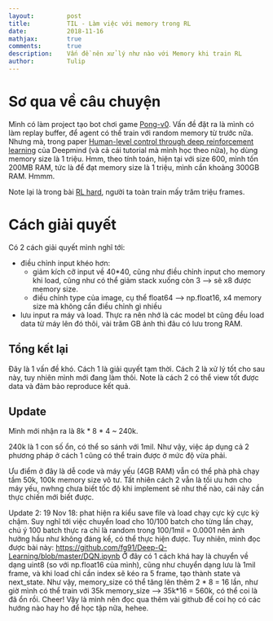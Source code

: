 ```yaml
---
layout:         post
title:          TIL - Làm việc với memory trong RL
date:           2018-11-16
mathjax:        true
comments:       true
description:    Vấn đề nên xử lý như nào với Memory khi train RL
author:         Tulip
---
```


# Sơ qua về câu chuyện

Mình có làm project tạo bot chơi game [Pong-v0](https://github.com/Tulip4attoo/rl/tree/master/f-class/pong-v0). Vấn đề đặt ra là mình có làm replay buffer, để agent có thể train với random memory từ trước nữa. Nhưng mà, trong paper [Human-level control through deep reinforcement learning](https://deepmind.com/research/publications/human-level-control-through-deep-reinforcement-learning/) của Deepmind (và cả cái tutorial mà mình học theo nữa), họ dùng memory size là 1 triệu. Hmm, theo tính toán, hiện tại với size 600, mình tốn 200MB RAM, tức là để đạt memory size là 1 triệu, mình cần khoảng 300GB RAM. Hmmm.

Note lại là trong bài [RL hard](https://tulip4attoo.github.io/blog/tir-rl-hard/), người ta toàn train mấy trăm triệu frames.

# Cách giải quyết

Có 2 cách giải quyết mình nghĩ tới:
+ điều chỉnh input khéo hơn:
    + giảm kích cỡ input về 40*40, cũng như điều chỉnh input cho memory khi load, cũng như có thể giảm stack xuống còn 3 --> sẽ x8 được memory size.
    + điều chỉnh type của image, cụ thể float64 --> np.float16, x4 memory size mà không cần điều chỉnh gì nhiều
+ lưu input ra máy và load. Thực ra nên nhớ là các model bt cũng đều load data từ máy lên đó thôi, vài trăm GB ảnh thì đâu có lưu trong RAM.


## Tổng kết lại

Đây là 1 vấn đề khó. Cách 1 là giải quyết tạm thời. Cách 2 là xử lý tốt cho sau này, tuy nhiên mình mới đang làm thôi. Note là cách 2 có thể view tốt được data và đảm bảo reproduce kết quả.

## Update

Mình mới nhận ra là 8k * 8 * 4 ~ 240k.

240k là 1 con số ổn, có thể so sánh với 1mil. Như vậy, việc áp dụng cả 2 phương pháp ở cách 1 cũng có thể train được ở mức độ vừa phải. 

Ưu điểm ở đây là dễ code và máy yếu (4GB RAM) vẫn có thể phà phà chạy tầm 50k, 100k memory size vô tư. Tất nhiên cách 2 vẫn là tối ưu hơn cho máy yếu, nwhng chưa biết tốc độ khi implement sẽ như thế nào, cái này cần thực chiến mới biết được.

Update 2: 19 Nov 18: phat hiện ra kiểu save file và load chạy cực kỳ cực kỳ chậm. Suy nghĩ tới việc chuyển load cho 10/100 batch cho từng lần chạy, chú ý 100 batch thực ra chỉ là random trong 100/1mil = 0.0001 nên ảnh hưởng hầu như không đáng kể, có thể thực hiện được. Tuy nhiên, mình đọc được bài này: https://github.com/fg91/Deep-Q-Learning/blob/master/DQN.ipynb Ở đây có 1 cách khá hay là chuyển về dạng uint8 (so với np.float16 của mình), cũng như chuyển dạng lưu là 1mil frame, và khi load chỉ cần index sẽ kéo ra 5 frame, tạo thành state và next_state. Như vậy, memory_size có thể tăng lên thêm 2 * 8 = 16 lần, như giờ mình có thể train với 35k memory_size --> 35k*16 = 560k, có thể coi là đã ổn rồi. Cheer! Vậy là mình nên đọc qua thêm vài github để coi họ có các hướng nào hay ho để học tập nữa, hehee.
